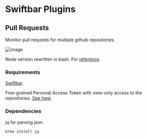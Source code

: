 # Swiftbar Plugins

## Pull Requests

Monitor pull requests for multiple github repositories.  

![image](https://github.com/phlpl/swiftbar-plugins/assets/9218510/c27da23d-8243-4513-a8da-372549286a57)

Node version rewritten in bash.  For [reference](https://github.com/matryer/xbar-plugins/blob/main/Dev/GitHub/pull-requests.5m.js).

### Requirements
[Swiftbar](https://github.com/swiftbar/SwiftBar) 

Fine-grained Personal Access Token with view-only access to the repositories. [See here](https://github.blog/2022-10-18-introducing-fine-grained-personal-access-tokens-for-github/).

### Dependencies

jq for parsing json.
```bash
brew install jq
```
